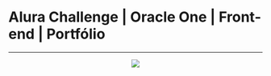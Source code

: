 # Alura Challenge | Oracle One | Front-end | Portfólio
---

<p align="center">
     <img src="https://github.com/Wollace-Buarque/Portifolio/blob/main/assets/images/page.gif?raw=true">
</p>
